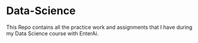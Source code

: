# Data-Science
This Repo contains all the practice work and assignments that I have during my Data Science course with EnterAi.
